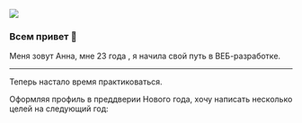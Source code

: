 ![](https://limousinesolutions.com/images/inner_banner2.jpg)
### Всем привет 👋
Меня зовут Анна, мне 23 года , я начила свой путь в ВЕБ-разработке.
___
Теперь настало время практиковаться.

Оформляя профиль в преддверии Нового года, хочу написать несколько целей на следующий год:

<!--
**AnIlyukina/AnIlyukina** is a ✨ _special_ ✨ repository because its `README.md` (this file) appears on your GitHub profile.

Here are some ideas to get you started:

- 🔭 I’m currently working on ...
- 🌱 I’m currently learning ...
- 👯 I’m looking to collaborate on ...
- 🤔 I’m looking for help with ...
- 💬 Ask me about ...
- 📫 How to reach me: ...
- 😄 Pronouns: ...
- ⚡ Fun fact: ...
-->
